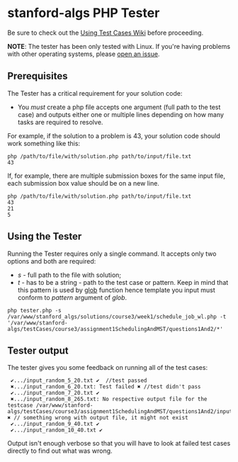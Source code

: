 # stanford-algs PHP Tester

Be sure to check out the [Using Test Cases Wiki](https://github.com/beaunus/stanford-algs/wiki/Using-Test-Cases) before proceeding.

**NOTE**: The tester has been only tested with Linux. If you're having problems
with other operating systems, please
[open an issue](https://github.com/beaunus/stanford-algs/issues/new).

## Prerequisites

The Tester has a critical requirement for your solution code:
* You *must* create a php file accepts one argument (full path to the test case) and outputs either one or multiple lines
 depending on how many tasks are required to resolve.

For example, if the solution to a problem is 43, your solution code should
work something like this:

```shell
php /path/to/file/with/solution.php path/to/input/file.txt
43
```
If, for example, there are multiple submission boxes for the same input file,
each submission box value should be on a new line.
```shell
php /path/to/file/with/solution.php path/to/input/file.txt
43
21
5
```

## Using the Tester

Running the Tester requires only a single command. It accepts only two options and both are required:
* _s_ - full path to the file with solution;
* _t_ - has to be a string - path to the test case or pattern. Keep in mind that this pattern is used by [glob](http://php.net/manual/en/function.glob.php)
function hence template you input must conform to _pattern_ argument of _glob_.

```shell
php tester.php -s /var/www/stanford_algs/solutions/course3/week1/schedule_job_wl.php -t '/var/www/stanford-algs/testCases/course3/assignment1SchedulingAndMST/questions1And2/*'
```

## Tester output

The tester gives you some feedback on running all of the test cases:
```shell
 ✔.../input_random_5_20.txt ✔  //test passed
 ✖.../input_random_6_20.txt: Test failed ✖ //test didn't pass
 ✔.../input_random_7_20.txt ✔ 
 ✖.../input_random_8_265.txt: No respective output file for the testcase /var/www/stanford-algs/testCases/course3/assignment1SchedulingAndMST/questions1And2/input_random_8_265.txt ✖ // something wrong with output file, it might not exist
 ✔.../input_random_9_40.txt ✔ 
 ✔.../input_random_10_40.txt ✔ 
```
Output isn't enough verbose so that you will have to look at failed test cases directly to find out what was wrong.